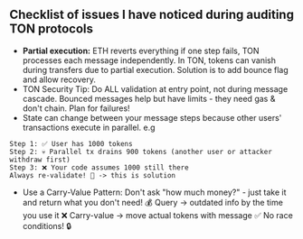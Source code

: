 ## Checklist of issues I have noticed during auditing TON protocols

- **Partial execution:** ETH reverts everything if one step fails, TON processes each message independently. In TON, tokens can vanish during transfers due to partial execution. Solution is to add bounce flag and allow recovery.
- TON Security Tip: Do ALL validation at entry point, not during message cascade.
  Bounced messages help but have limits - they need gas & don't chain. Plan for failures! 
- State can change between your message steps because other users' transactions execute in parallel.
e.g 
````
Step 1: ✅ User has 1000 tokens
Step 2: 💀 Parallel tx drains 900 tokens (another user or attacker withdraw first)
Step 3: ❌ Your code assumes 1000 still there
Always re-validate! 🔄 -> this is solution
````
- Use a Carry-Value Pattern: Don't ask "how much money?" - just take it and return what you don't need! 💰
  Query → outdated info by the time you use it ❌
  Carry-value → move actual tokens with message ✅
  No race conditions! 🔒